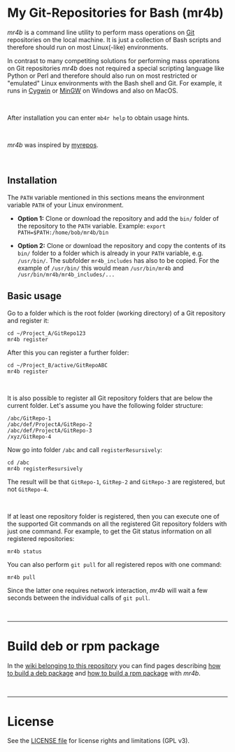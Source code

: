 # My Git-Repositories for Bash (mr4b) ##

*mr4b* is a command line utility to perform mass operations on [Git](https://git-scm.com/) repositories on the local machine. 
It is just a collection of Bash scripts and therefore should run on most Linux(-like) environments. 

In contrast to many competiting solutions for performing mass operations on Git repositories *mr4b* does
not required a special scripting language like Python or Perl and therefore should also run on most
restricted or "emulated" Linux environments with the Bash shell and Git.
For example, it runs in [Cygwin](https://www.cygwin.com/) or [MinGW](http://www.mingw.org/) on Windows
and also on MacOS.

<br>

After installation you can enter `mb4r help` to obtain usage hints.

<br>

*mr4b* was inspired by [myrepos](https://myrepos.branchable.com/).

<br>


## Installation ##

The `PATH` variable mentioned in this sections means the environment variable `PATH`
of your Linux environment.

* **Option 1:**
  Clone or download the repository and add the `bin/` folder of the repository to the `PATH` variable. 
  Example: `export PATH=$PATH:/home/bob/mr4b/bin`    

* **Option 2:**
  Clone or download the repository and copy the contents of its `bin/` folder
  to a folder which is already in your `PATH` variable, e.g. `/usr/bin/`. 
  The subfolder `mr4b_includes` has also to be copied.
  For the example of `/usr/bin/` this would mean `/usr/bin/mr4b` and
   `/usr/bin/mr4b/mr4b_includes/...`


## Basic usage ##

Go to a folder which is the root folder (working directory) of a Git repository and register it:

    cd ~/Project_A/GitRepo123
    mr4b register
    
After this you can register a further folder:

    cd ~/Project_B/active/GitRepoABC
    mr4b register

<br>

It is also possible to register all Git repository folders that are below the current folder. Let's assume you have the following folder structure:

    /abc/GitRepo-1
    /abc/def/ProjectA/GitRepo-2
    /abc/def/ProjectA/GitRepo-3
    /xyz/GitRepo-4
    
Now go into folder `/abc` and call `registerResursively`:

    cd /abc
    mr4b registerResursively
    
The result will be that `GitRepo-1`, `GitRep-2` and `GitRepo-3` are registered, but not `GitRepo-4`.

<br>    

If at least one repository folder is registered, then you can execute one of the supported Git commands on all the registered Git repository folders 
with just one command. 
For example, to get the Git status information on all registered repositories:

    mr4b status

You can also perform `git pull` for all registered repos with one command:

    mr4b pull

Since the latter one requires network interaction, *mr4b* will wait a few seconds between the individual calls of `git pull`.

<br>

----
# Build deb or rpm package ##

In the [wiki belonging to this repository](https://github.com/MDecker-MobileComputing/mr4b/wiki) you can find pages describing 
[how to build a deb package](https://github.com/MDecker-MobileComputing/mr4b/wiki/Build-Debian-package) and [how to build a rpm package](https://github.com/MDecker-MobileComputing/mr4b/wiki/Build-RPM-file) with *mr4b*.

<br>

----
# License #

See the [LICENSE file](LICENSE.md) for license rights and limitations (GPL v3).
